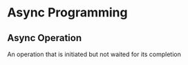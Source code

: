 # Async Programming

## Async Operation
An operation that is initiated but not waited for its completion